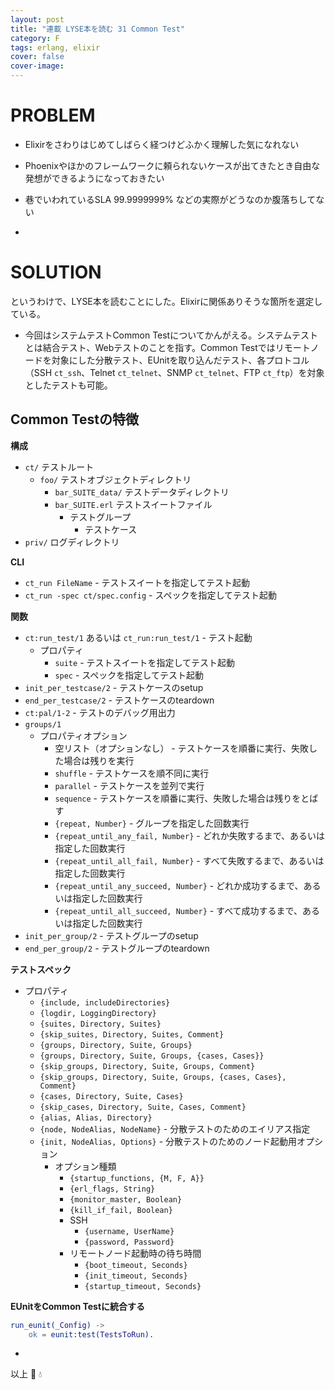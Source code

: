 ```yaml
---
layout: post
title: "連載 LYSE本を読む 31 Common Test"
category: F
tags: erlang, elixir
cover: false
cover-image:
---
```


# PROBLEM
- Elixirをさわりはじめてしばらく経つけどふかく理解した気になれない
- Phoenixやほかのフレームワークに頼られないケースが出てきたとき自由な発想ができるようになっておきたい
- 巷でいわれているSLA 99.9999999% などの実際がどうなのか腹落ちしてない

-

# SOLUTION
というわけで、LYSE本を読むことにした。Elixirに関係ありそうな箇所を選定している。

- 今回はシステムテストCommon Testについてかんがえる。システムテストとは結合テスト、Webテストのことを指す。Common Testではリモートノードを対象にした分散テスト、EUnitを取り込んだテスト、各プロトコル（SSH `ct_ssh`、Telnet `ct_telnet`、SNMP `ct_telnet`、FTP `ct_ftp`）を対象としたテストも可能。

## Common Testの特徴
**構成**
- `ct/` テストルート
    - `foo/` テストオブジェクトディレクトリ
        - `bar_SUITE_data/` テストデータディレクトリ
        - `bar_SUITE.erl` テストスイートファイル
            - テストグループ
                - テストケース
- `priv/` ログディレクトリ

**CLI**
- `ct_run FileName` - テストスイートを指定してテスト起動
- `ct_run -spec ct/spec.config` - スペックを指定してテスト起動

**関数**
- `ct:run_test/1` あるいは `ct_run:run_test/1` - テスト起動
    - プロパティ
        - `suite` - テストスイートを指定してテスト起動
        - `spec` - スペックを指定してテスト起動
- `init_per_testcase/2` - テストケースのsetup
- `end_per_testcase/2` - テストケースのteardown
- `ct:pal/1-2` - テストのデバッグ用出力
- `groups/1`
    - プロパティオプション
        - 空リスト（オプションなし） - テストケースを順番に実行、失敗した場合は残りを実行
        - `shuffle` - テストケースを順不同に実行
        - `parallel` - テストケースを並列で実行
        - `sequence` - テストケースを順番に実行、失敗した場合は残りをとばす
        - `{repeat, Number}` - グループを指定した回数実行
        - `{repeat_until_any_fail, Number}` - どれか失敗するまで、あるいは指定した回数実行
        - `{repeat_until_all_fail, Number}` - すべて失敗するまで、あるいは指定した回数実行
        - `{repeat_until_any_succeed, Number}` - どれか成功するまで、あるいは指定した回数実行
        - `{repeat_until_all_succeed, Number}` - すべて成功するまで、あるいは指定した回数実行
- `init_per_group/2` - テストグループのsetup
- `end_per_group/2` - テストグループのteardown

**テストスペック**
- プロパティ
    - `{include, includeDirectories}`
    - `{logdir, LoggingDirectory}`
    - `{suites, Directory, Suites}`
    - `{skip_suites, Directory, Suites, Comment}`
    - `{groups, Directory, Suite, Groups}`
    - `{groups, Directory, Suite, Groups, {cases, Cases}}`
    - `{skip_groups, Directory, Suite, Groups, Comment}`
    - `{skip_groups, Directory, Suite, Groups, {cases, Cases}, Comment}`
    - `{cases, Directory, Suite, Cases}`
    - `{skip_cases, Directory, Suite, Cases, Comment}`
    - `{alias, Alias, Directory}`
    - `{node, NodeAlias, NodeName}` - 分散テストのためのエイリアス指定
    - `{init, NodeAlias, Options}` - 分散テストのためのノード起動用オプション
        - オプション種類
            - `{startup_functions, {M, F, A}}`
            - `{erl_flags, String}`
            - `{monitor_master, Boolean}`
            - `{kill_if_fail, Boolean}`
            - SSH
                - `{username, UserName}`
                - `{password, Password}`
            - リモートノード起動時の待ち時間
                - `{boot_timeout, Seconds}`
                - `{init_timeout, Seconds}`
                - `{startup_timeout, Seconds}`

**EUnitをCommon Testに統合する**
```erlang
run_eunit(_Config) ->
    ok = eunit:test(TestsToRun).
```

-

以上 :construction_worker: :droplet:
